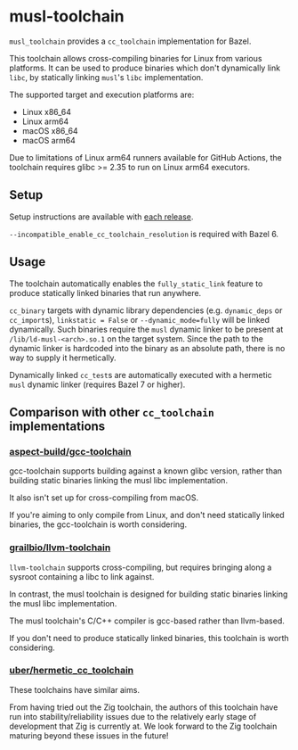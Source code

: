 # musl-toolchain

`musl_toolchain` provides a `cc_toolchain` implementation for Bazel.

This toolchain allows cross-compiling binaries for Linux from various platforms. It can be used to produce binaries which don't dynamically link `libc`, by statically linking `musl`'s `libc` implementation.

The supported target and execution platforms are:

* Linux x86_64
* Linux arm64
* macOS x86_64
* macOS arm64

Due to limitations of Linux arm64 runners available for GitHub Actions, the toolchain requires glibc >= 2.35 to run on Linux arm64 executors.

## Setup

Setup instructions are available with [each release](https://github.com/bazel-contrib/musl-toolchain/releases).

`--incompatible_enable_cc_toolchain_resolution` is required with Bazel 6.

## Usage

The toolchain automatically enables the `fully_static_link` feature to produce statically linked binaries that run anywhere.

`cc_binary` targets with dynamic library dependencies (e.g. `dynamic_deps` or `cc_import`s), `linkstatic = False` or `--dynamic_mode=fully` will be linked dynamically. Such binaries require the `musl` dynamic linker to be present at `/lib/ld-musl-<arch>.so.1` on the target system.
Since the path to the dynamic linker is hardcoded into the binary as an absolute path, there is no way to supply it hermetically.

Dynamically linked `cc_test`s are automatically executed with a hermetic `musl` dynamic linker (requires Bazel 7 or higher).

## Comparison with other `cc_toolchain` implementations

### [aspect-build/gcc-toolchain](https://github.com/aspect-build/gcc-toolchain)

gcc-toolchain supports building against a known glibc version, rather than building static binaries linking the musl libc implementation.

It also isn't set up for cross-compiling from macOS.

If you're aiming to only compile from Linux, and don't need statically linked binaries, the gcc-toolchain is worth considering.

### [grailbio/llvm-toolchain](https://github.com/grailbio/bazel-toolchain)

`llvm-toolchain` supports cross-compiling, but requires bringing along a sysroot containing a libc to link against.

In contrast, the musl toolchain is designed for building static binaries linking the musl libc implementation.

The musl toolchain's C/C++ compiler is gcc-based rather than llvm-based.

If you don't need to produce statically linked binaries, this toolchain is worth considering.

### [uber/hermetic_cc_toolchain](https://github.com/uber/hermetic_cc_toolchain)

These toolchains have similar aims.

From having tried out the Zig toolchain, the authors of this toolchain have run into stability/reliability issues due to the relatively early stage of development that Zig is currently at. We look forward to the Zig toolchain maturing beyond these issues in the future!
